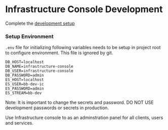 # Infrastructure Console Development

Complete the [development setup](/development/README.md)

### Setup Environment

`.env` file for initializing following variables needs to be setup in project root to configure environment. This file is ignored by git.

```
DB_HOST=localhost
DB_NAME=infrastructure-console
DB_USER=infrastructure-console
DB_PASSWORD=admin
ES_HOST=localhost
ES_USER=bb-dev-ic
ES_PASSWORD=admin
ES_STREAM=bb-dev
```

Note: It is important to change the secrets and password. DO NOT USE development passwords or secrets in production.

Use Infrastructure console to as an adminstration panel for all clients, users and services.
